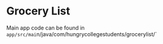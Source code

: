 # Grocery List

Main app code can be found in `app/src/mai`n/java/com/hungrycollegestudents/grocerylist/`